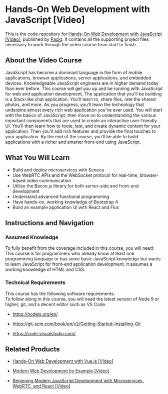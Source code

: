 # Hands-On Web Development with JavaScript [Video]
This is the code repository for [Hands-On Web Development with JavaScript [Video]](https://www.packtpub.com/application-development/hands-web-development-javascript-video?utm_source=github&utm_medium=repository&utm_campaign=9781789348903), published by [Packt](https://www.packtpub.com/?utm_source=github). It contains all the supporting project files necessary to work through the video course from start to finish.
## About the Video Course
JavaScript has become a dominant language in the form of mobile applications, browser applications, server applications, and embedded devices. Knowledgeable JavaScript engineers are in higher demand today than ever before. This course will get you up and be running with JavaScript for web and application development.
The application that you'll be building is a Slack-like chat application. You’ll learn to, share files, rate the shared photos, and more. As you progress, you'll learn the technology that underpins almost every rich web application you've ever used. You will start with the basics of JavaScript, then move on to understanding the various important components that are used to create an interactive user-friendly UI.
You’ll then learn how to route, test, and create dynamic content for your application. Then you’ll add rich features and provide the final touches to your application. By the end of the course, you’ll be able to build applications with a richer and smarter front-end using JavaScript.


<H2>What You Will Learn</H2>
<DIV class=book-info-will-learn-text>
<UL>
<LI>Build and deploy microservices with Seneca 
<LI>Use WebRTC APIs and the WebSocket protocol for real-time, browser-based video communication 
<LI>Utilize the Bacon.js library for both server-side and front-end development 
<LI>Understand advanced functional programming 
<LI>Have hands-on, working knowledge of Bootstrap 4 
<LI>Build an example application UI with React and Flux </LI></UL></DIV>

## Instructions and Navigation
### Assumed Knowledge
To fully benefit from the coverage included in this course, you will need:<br/>
This course is for programmers who already know at least one programming language or has some basic JavaScript knowledge but wants to learn JavaScript for front-end application development. It assumes a working knowledge of HTML and CSS.
### Technical Requirements
This course has the following software requirements:<br/>
To follow along in this course, you will need the latest version of Node 9 or higher, git, and a decent editor such as VS Code.



- https://nodejs.org/en/

- https://git-scm.com/book/en/v2/Getting-Started-Installing-Git

- https://code.visualstudio.com/

## Related Products
* [Hands-On Web Development with Vue.js [Video]](https://www.packtpub.com/web-development/hands-web-development-vuejs-video?utm_source=github&utm_medium=repository&utm_campaign=9781787283039)

* [Modern Web Development by Example [Video]](https://www.packtpub.com/application-development/modern-web-development-example-video?utm_source=github&utm_medium=repository&utm_campaign=9781788622509)

* [Beginning Modern JavaScript Development with Microservices, WebRTC, and React [Video]](https://www.packtpub.com/web-development/beginning-modern-javascript-development-microservices-webrtc-and-react-elearning-video?utm_source=github&utm_medium=repository&utm_campaign=9781789133684)

